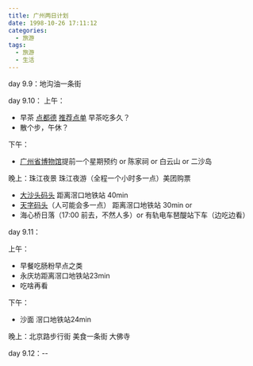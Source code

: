 ```yaml
---
title: 广州两日计划
date: 1998-10-26 17:11:12
categories:
  - 旅游
tags:
  - 旅游
  - 生活
---
```


day 9.9：地沟油一条街

day 9.10：
上午：

- 早茶 <a href='https://www.amap.com/place/B0FFGHMF5G'>点都德</a> <a href='https://www.xiaohongshu.com/discovery/item/6046347b00000000210383df?app_platform=android&app_version=7.52.0&share_from_user_hidden=true&type=normal&xhsshare=WeixinSession&appuid=62a5fcb10000000019029206&apptime=1661680711'>推荐点单</a> 早茶吃多久？
- 散个步，午休？

下午：

- <a href=''>广州省博物馆</a>提前一个星期预约 or 陈家祠 or 白云山 or 二沙岛

晚上：珠江夜景 珠江夜游（全程一个小时多一点）美团购票

- <a href='https://www.amap.com/place/B0FFFGVS2M'>大沙头码头</a> 距离滘口地铁站 40min
- <a href='https://www.amap.com/place/B00141QXU2'>天字码头</a>（人可能会多一点） 距离滘口地铁站 30min
  or
- 海心桥日落（17:00 前去，不然人多）or 有轨电车琶醍站下车（边吃边看）

day 9.11：

上午：

- 早餐吃肠粉早点之类
- 永庆坊距离滘口地铁站23min
- 吃啥再看

下午：

- 沙面 滘口地铁站24min

晚上：北京路步行街 美食一条街 大佛寺

day 9.12：--
